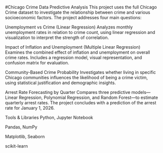 #Chicago Crime Data Predictive Analysis
This project uses the full Chicago Crime dataset to investigate the relationship between crime and various socioeconomic factors. The project addresses four main questions:

Unemployment vs Crime (Linear Regression)
Analyzes monthly unemployment rates in relation to crime count, using linear regression and visualization to interpret the strength of correlation.

Impact of Inflation and Unemployment (Multiple Linear Regression)
Examines the combined effect of inflation and unemployment on overall crime rates. Includes a regression model, visual representation, and confusion matrix for evaluation.

Community-Based Crime Probability
Investigates whether living in specific Chicago communities influences the likelihood of being a crime victim, using statistical justification and demographic insights.

Arrest Rate Forecasting by Quarter
Compares three predictive models—Linear Regression, Polynomial Regression, and Random Forest—to estimate quarterly arrest rates. The project concludes with a prediction of the arrest rate for January 1, 2026.

Tools & Libraries
Python, Jupyter Notebook

Pandas, NumPy

Matplotlib, Seaborn

scikit-learn
